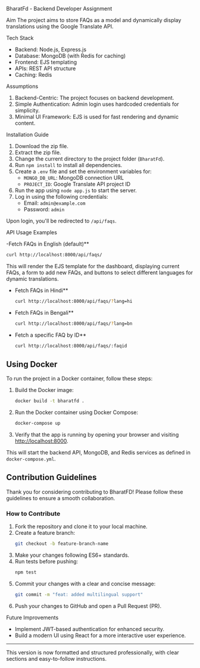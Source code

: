 BharatFd - Backend Developer Assignment

Aim
The project aims to store FAQs as a model and dynamically display translations using the Google Translate API.

 Tech Stack
- Backend: Node.js, Express.js
- Database: MongoDB (with Redis for caching)
- Frontend: EJS templating
- APIs: REST API structure
- Caching: Redis

 Assumptions
1. Backend-Centric: The project focuses on backend development.
2. Simple Authentication: Admin login uses hardcoded credentials for simplicity.
3. Minimal UI Framework: EJS is used for fast rendering and dynamic content.

 Installation Guide
1. Download the zip file.
2. Extract the zip file.
3. Change the current directory to the project folder (`BharatFd`).
4. Run `npm install` to install all dependencies.
5. Create a `.env` file and set the environment variables for:
   - `MONGO_DB_URL`: MongoDB connection URL
   - `PROJECT_ID`: Google Translate API project ID
6. Run the app using `node app.js` to start the server.
7. Log in using the following credentials:
   - Email: `admin@example.com`
   - Password: `admin`

Upon login, you'll be redirected to `/api/faqs`.

API Usage Examples

-Fetch FAQs in English (default)**
  ```bash
  curl http://localhost:8000/api/faqs/
  ```
This will render the EJS template for the dashboard, displaying current FAQs, a form to add new FAQs, and buttons to select different languages for dynamic translations.

- Fetch FAQs in Hindi**
  ```bash
  curl http://localhost:8000/api/faqs/?lang=hi
  ```

- Fetch FAQs in Bengali**
  ```bash
  curl http://localhost:8000/api/faqs/?lang=bn
  ```

- Fetch a specific FAQ by ID**
  ```bash
  curl http://localhost:8000/api/faqs/:faqid
  ```

## Using Docker
To run the project in a Docker container, follow these steps:

1. Build the Docker image:
   ```bash
   docker build -t bharatfd .
   ```

2. Run the Docker container using Docker Compose:
   ```bash
   docker-compose up
   ```

3. Verify that the app is running by opening your browser and visiting [http://localhost:8000](http://localhost:8000).

This will start the backend API, MongoDB, and Redis services as defined in `docker-compose.yml`.

## Contribution Guidelines
Thank you for considering contributing to BharatFD! Please follow these guidelines to ensure a smooth collaboration.

### How to Contribute
1. Fork the repository and clone it to your local machine.
2. Create a feature branch:
   ```bash
   git checkout -b feature-branch-name
   ```
3. Make your changes following ES6+ standards.
4. Run tests before pushing:
   ```bash
   npm test
   ```
5. Commit your changes with a clear and concise message:
   ```bash
   git commit -m "feat: added multilingual support"
   ```
6. Push your changes to GitHub and open a Pull Request (PR).

Future Improvements
- Implement JWT-based authentication for enhanced security.
- Build a modern UI using React for a more interactive user experience.

---

This version is now formatted and structured professionally, with clear sections and easy-to-follow instructions.
